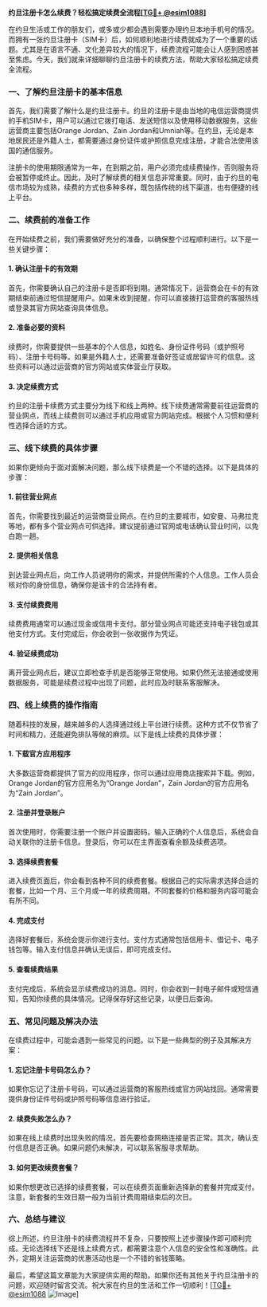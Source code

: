 **约旦注册卡怎么续费？轻松搞定续费全流程[[TG💪+ @esim1088](https://t.me/s/esim1088)]**

在约旦生活或工作的朋友们，或多或少都会遇到需要办理约旦本地手机号的情况。而拥有一张约旦注册卡（SIM卡）后，如何顺利地进行续费就成为了一个重要的话题。尤其是在语言不通、文化差异较大的情况下，续费流程可能会让人感到困惑甚至焦虑。今天，我们就来详细聊聊约旦注册卡的续费方法，帮助大家轻松搞定续费全流程。

### 一、了解约旦注册卡的基本信息

首先，我们需要了解什么是约旦注册卡。约旦的注册卡是由当地的电信运营商提供的手机SIM卡，用户可以通过它拨打电话、发送短信以及使用移动数据服务。这些运营商主要包括Orange Jordan、Zain Jordan和Umniah等。在约旦，无论是本地居民还是外籍人士，都需要通过身份证件或护照信息完成注册，才能合法使用该国的通信服务。

注册卡的使用期限通常为一年，在到期之前，用户必须完成续费操作，否则服务将会被暂停或终止。因此，及时了解续费的相关信息非常重要。同时，由于约旦的电信市场较为成熟，续费的方式也多种多样，既包括传统的线下渠道，也有便捷的线上平台。

### 二、续费前的准备工作

在开始续费之前，我们需要做好充分的准备，以确保整个过程顺利进行。以下是一些关键步骤：

#### 1. 确认注册卡的有效期

首先，你需要确认自己的注册卡是否即将到期。通常情况下，运营商会在卡的有效期结束前通过短信提醒用户。如果未收到提醒，你可以直接拨打运营商的客服热线或登录其官方网站查询具体信息。

#### 2. 准备必要的资料

续费时，你需要提供一些基本的个人信息，如姓名、身份证件号码（或护照号码）、注册卡号码等。如果是外籍人士，还需要准备好签证或居留许可的信息。这些资料可以通过运营商的官方网站或实体营业厅获取。

#### 3. 决定续费方式

约旦的注册卡续费方式主要分为线下和线上两种。线下续费通常需要前往运营商的营业网点，而线上续费则可以通过手机应用或官方网站完成。根据个人习惯和便利性选择合适的方式。

### 三、线下续费的具体步骤

如果你更倾向于面对面解决问题，那么线下续费是一个不错的选择。以下是具体的步骤：

#### 1. 前往营业网点

首先，你需要找到最近的运营商营业网点。在约旦的主要城市，如安曼、马弗拉克等地，都有多个营业网点可供选择。建议提前通过官网或电话确认营业时间，以免白跑一趟。

#### 2. 提供相关信息

到达营业网点后，向工作人员说明你的需求，并提供所需的个人信息。工作人员会核对你的身份信息，确保你是该卡的合法持有者。

#### 3. 支付续费费用

续费费用通常可以通过现金或信用卡支付。部分营业网点可能还支持电子钱包或其他支付方式。支付完成后，你会收到一张收据作为凭证。

#### 4. 验证续费成功

离开营业网点后，建议立即检查手机是否能够正常使用。如果仍然无法接通或使用数据服务，可能是续费过程中出现了问题，此时应及时联系客服解决。

### 四、线上续费的操作指南

随着科技的发展，越来越多的人选择通过线上平台进行续费。这种方式不仅节省了时间和精力，还能避免排队等候的麻烦。以下是线上续费的具体步骤：

#### 1. 下载官方应用程序

大多数运营商都提供了官方的应用程序，你可以通过应用商店搜索并下载。例如，Orange Jordan的官方应用名为“Orange Jordan”，Zain Jordan的官方应用名为“Zain Jordan”。

#### 2. 注册并登录账户

首次使用时，你需要注册一个账户并设置密码。输入正确的个人信息后，系统会自动关联你的注册卡信息。登录后，你可以在主界面查看余额及续费选项。

#### 3. 选择续费套餐

进入续费页面后，你会看到各种不同的续费套餐。根据自己的实际需求选择合适的套餐，比如一个月、三个月或一年的续费周期。不同套餐的价格和服务内容可能会有所不同。

#### 4. 完成支付

选择好套餐后，系统会提示你进行支付。支付方式通常包括信用卡、借记卡、电子钱包等。输入支付信息并确认无误后，即可完成支付。

#### 5. 查看续费结果

支付完成后，系统会显示续费成功的消息。同时，你会收到一封电子邮件或短信通知，告知你续费的具体情况。记得保存好这些记录，以便日后查询。

### 五、常见问题及解决办法

在续费过程中，可能会遇到一些常见的问题。以下是一些典型的例子及其解决方案：

#### 1. 忘记注册卡号码怎么办？

如果你忘记了注册卡号码，可以通过运营商的客服热线或官方网站找回。通常需要提供身份证件号码或护照号码等信息进行验证。

#### 2. 续费失败怎么办？

如果在线上续费时出现失败的情况，首先要检查网络连接是否正常。其次，确认支付信息是否正确。如果问题仍未解决，可以联系客服寻求帮助。

#### 3. 如何更改续费套餐？

如果你想更改已选择的续费套餐，可以在续费页面重新选择新的套餐并完成支付。注意，新套餐的生效日期一般为当前计费周期结束后的次日。

### 六、总结与建议

综上所述，约旦注册卡的续费流程并不复杂，只要按照上述步骤操作即可顺利完成。无论选择线下还是线上续费方式，都需要注意个人信息的安全性和准确性。此外，定期关注运营商的优惠活动也是一个不错的省钱策略。

最后，希望这篇文章能为大家提供实用的帮助。如果你还有其他关于约旦注册卡的问题，欢迎随时留言交流。祝大家在约旦的生活和工作一切顺利！[[TG💪+ @esim1088](https://t.me/s/esim1088) ![Image](https://i.postimg.cc/4NQfJmqS/Snipaste-2025-05-13-00-14-12.png)]